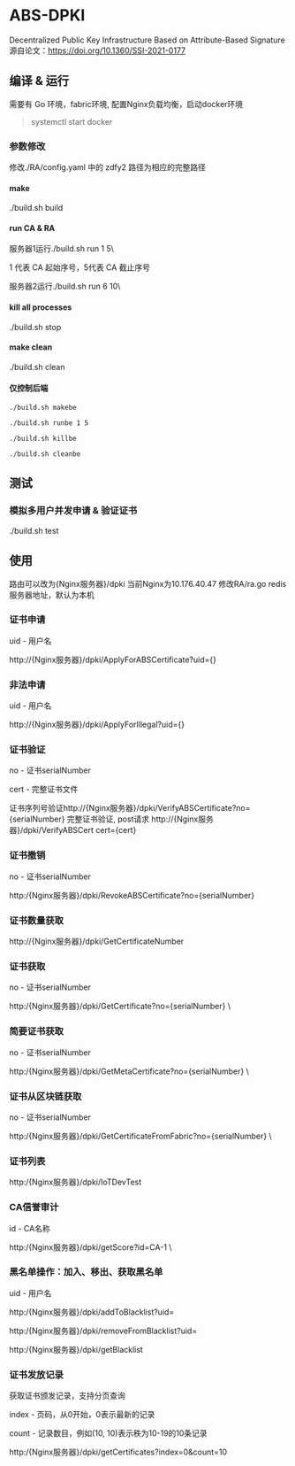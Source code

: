 # ABS-DPKI
Decentralized Public Key Infrastructure Based on Attribute-Based Signature \
源自论文：https://doi.org/10.1360/SSI-2021-0177

## 编译 & 运行
需要有 Go 环境，fabric环境, 配置Nginx负载均衡，启动docker环境
> systemctl start docker
### 参数修改
修改./RA/config.yaml 中的 zdfy2 路径为相应的完整路径
#### make
./build.sh build

#### run CA & RA

服务器1运行./build.sh run 1 5\

1 代表 CA 起始序号，5代表 CA 截止序号

服务器2运行./build.sh run 6 10\

#### kill all processes
./build.sh stop

#### make clean
./build.sh clean

#### 仅控制后端

``` 
./build.sh makebe

./build.sh runbe 1 5

./build.sh killbe

./build.sh cleanbe
```



## 测试
### 模拟多用户并发申请 & 验证证书
./build.sh test

## 使用
路由可以改为{Nginx服务器}/dpki
当前Nginx为10.176.40.47
修改RA/ra.go redis服务器地址，默认为本机

### 证书申请

uid - 用户名

http://{Nginx服务器}/dpki/ApplyForABSCertificate?uid={}

### 非法申请

uid - 用户名

http://{Nginx服务器}/dpki/ApplyForIllegal?uid={}

### 证书验证

no - 证书serialNumber

cert - 完整证书文件

证书序列号验证http://{Nginx服务器}/dpki/VerifyABSCertificate?no={serialNumber}
完整证书验证, post请求 http://{Nginx服务器}/dpki/VerifyABSCert cert={cert}

### 证书撤销

no - 证书serialNumber

http:/{Nginx服务器}/dpki/RevokeABSCertificate?no={serialNumber} 

### 证书数量获取
http://{Nginx服务器}/dpki/GetCertificateNumber

### 证书获取

no - 证书serialNumber

http:/{Nginx服务器}/dpki/GetCertificate?no={serialNumber} \

### 简要证书获取

no - 证书serialNumber

http:/{Nginx服务器}/dpki/GetMetaCertificate?no={serialNumber} \

### 证书从区块链获取

no - 证书serialNumber

http:/{Nginx服务器}/dpki/GetCertificateFromFabric?no={serialNumber} \

### 证书列表

http:/{Nginx服务器}/dpki/IoTDevTest

### CA信誉审计

id - CA名称

http:/{Nginx服务器}/dpki/getScore?id=CA-1 \

### 黑名单操作：加入、移出、获取黑名单

uid - 用户名

http:/{Nginx服务器}/dpki/addToBlacklist?uid=

http:/{Nginx服务器}/dpki/removeFromBlacklist?uid=

http:/{Nginx服务器}/dpki/getBlacklist

### 证书发放记录

获取证书颁发记录，支持分页查询 

index - 页码，从0开始，0表示最新的记录

count - 记录数目，例如(10, 10)表示秩为10-19的10条记录

http:/{Nginx服务器}/dpki/getCertificates?index=0&count=10

